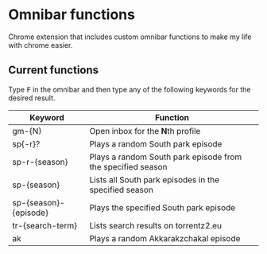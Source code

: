 # Omnibar functions
Chrome extension that includes custom omnibar functions to make my life with chrome easier.

## Current functions

Type <kbd>F</kbd> in the omnibar and then type any of the following keywords for the desired result.

| Keyword | Function |
| ------ | ------ |
| gm-{N} | Open inbox for the **N**th profile |
| sp{-r}? | Plays a random South park episode |
| sp-r-{season} | Plays a random South park episode from the specified season |
| sp-{season} | Lists all South park episodes in the specified season |
| sp-{season}-{episode} | Plays the specified South park episode |
| tr-{search-term} | Lists search results on torrentz2.eu |
| ak | Plays a random Akkarakzchakal episode |
